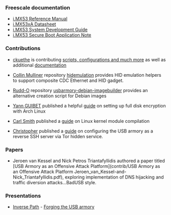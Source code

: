 ### Freescale documentation

* [i.MX53 Reference Manual](http://cache.freescale.com/files/32bit/doc/ref_manual/iMX53RM.pdf)
* [i.MX53xA Datasheet](http://cache.freescale.com/files/32bit/doc/data_sheet/IMX53AEC.pdf)
* [i.MX53 System Development Guide](http://cache.freescale.com/files/32bit/doc/user_guide/MX53UG.pdf)
* [i.MX53 Secure Boot Application Note](http://cache.freescale.com/files/32bit/doc/app_note/AN4581.pdf)

### Contributions

* [ckuethe](https://github.com/ckuethe) is contributing [scripts, configurations and much more](https://github.com/ckuethe/usbarmory) as well as additional [documentation](https://github.com/ckuethe/usbarmory/wiki)

* [Collin Mulliner](https://github.com/crmulliner) repository [hidemulation](https://github.com/crmulliner/hidemulation) provides HID emulation helpers to support composite CDC Ethernet and HID gadget.

* [Rudd-O](https://github.com/Rudd-O) repository [usbarmory-debian-imagebuilder](https://github.com/Rudd-O/usbarmory-debian-imagebuilder) provides an alternative creation script for Debian images

* [Yann GUIBET](https://github.com/yann2192) published a helpful [guide](https://gist.github.com/yann2192/f989143c86567237460e) on setting up full disk encryption with Arch Linux

* [Carl Smith](https://twitter.com/base16io) published a [guide](http://base16.io/?p=124) on Linux kernel module compilation

* [Christopher](https://yawnbox.com/index.php/about) published a [guide](https://yawnbox.com/index.php/2015/12/02/configuring-a-usb-armory-as-a-reverse-ssh-server-via-tor-hidden-service/) on configuring the USB armory as a reverse SSH server via Tor hidden service.

### Papers

* Jeroen van Kessel and Nick Petros Triantafyllidis authored a paper titled [USB Armory as an Offensive Attack Platform](contrib/USB Armory as an Offensive Attack Platform Jeroen_van_Kessel-and-Nick_Triantafyllidis.pdf), exploring implementation of DNS hijacking and traffic diversion attacks...BadUSB style.

### Presentations

* [Inverse Path](http://inversepath.com) - [Forging the USB armory](http://dev.inversepath.com/download/usbarmory/forging_the_usb_armory.pdf)